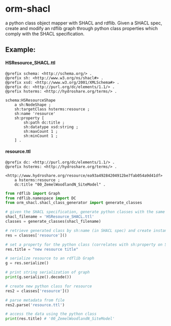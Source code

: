 # orm-shacl
a python class object mapper with SHACL and rdflib.  Given a SHACL spec, create and modify an rdflib graph through python class properties which comply with the SHACL specification.

## Example:
#### HSResource_SHACL.ttl
```
@prefix schema: <http://schema.org/> .
@prefix sh: <http://www.w3.org/ns/shacl#> .
@prefix xsd: <http://www.w3.org/2001/XMLSchema#> .
@prefix dc: <http://purl.org/dc/elements/1.1/> .
@prefix hsterms: <http://hydroshare.org/terms/> .

schema:HSResourceShape
    a sh:NodeShape ;
    sh:targetClass hsterms:resource ;
    sh:name 'resource'
    sh:property [
        sh:path dc:title ;
        sh:datatype xsd:string ;
        sh:maxCount 1 ;
        sh:minCount 1 ;
    ] .
```
#### resource.ttl
```
@prefix dc: <http://purl.org/dc/elements/1.1/> .
@prefix hsterms: <http://hydroshare.org/terms/> .

<http://www.hydroshare.org/resource/ea93a49284204912be7fab054a9d41df>
    a hsterms:resource ;
    dc:title "00_ZemelWoodlandN_SiteModel" .
```
```python
from rdflib import Graph
from rdflib.namespace import DC
from orm_shacl.shacl_class_generator import generate_classes

# given the SHACL specification, generate python classes with the same structure
shacl_filename = 'HSResource_SHACL.ttl'
classes = generate_classes(shacl_filename)

# retrieve generated class by sh:name (in SHACL spec) and create instance
res = classes['resource']()

# set a property for the python class (correlates with sh:property on SHACL spec)
res.title = "new resource title"

# serialize resource to an rdflib Graph
g = res.serialize()

# print string serialization of graph
print(g.serialize().decode())

# create new python class for resource
res2 = classes['resource']()

# parse metadata from file
res2.parse('resource.ttl')

# access the data using the python class
print(res.title) # '00_ZemelWoodlandN_SiteModel'
```

